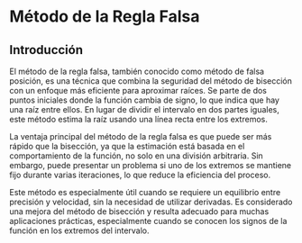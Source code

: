 # Método de la Regla Falsa
## Introducción
El método de la regla falsa, también conocido como método de falsa posición, es una técnica que combina la seguridad del método de bisección con un enfoque más eficiente para aproximar raíces. Se parte de dos puntos iniciales donde la función cambia de signo, lo que indica que hay una raíz entre ellos. En lugar de dividir el intervalo en dos partes iguales, este método estima la raíz usando una línea recta entre los extremos.

La ventaja principal del método de la regla falsa es que puede ser más rápido que la bisección, ya que la estimación está basada en el comportamiento de la función, no solo en una división arbitraria. Sin embargo, puede presentar un problema si uno de los extremos se mantiene fijo durante varias iteraciones, lo que reduce la eficiencia del proceso.

Este método es especialmente útil cuando se requiere un equilibrio entre precisión y velocidad, sin la necesidad de utilizar derivadas. Es considerado una mejora del método de bisección y resulta adecuado para muchas aplicaciones prácticas, especialmente cuando se conocen los signos de la función en los extremos del intervalo.


